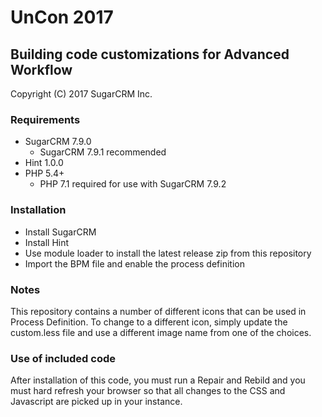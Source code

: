 # UnCon 2017

## Building code customizations for Advanced Workflow

Copyright (C) 2017 SugarCRM Inc.

### Requirements
- SugarCRM 7.9.0
  - SugarCRM 7.9.1 recommended
- Hint 1.0.0
- PHP 5.4+
  - PHP 7.1 required for use with SugarCRM 7.9.2

### Installation
- Install SugarCRM
- Install Hint
- Use module loader to install the latest release zip from this repository
- Import the BPM file and enable the process definition

### Notes
This repository contains a number of different icons that can be used in Process Definition. To change to a different icon, simply update the custom.less file and use a different image name from one of the choices.

### Use of included code
After installation of this code, you must run a Repair and Rebild and you must hard refresh your browser so that all changes to the CSS and Javascript are picked up in your instance.
